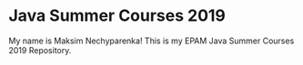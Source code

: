 # Java Summer Courses 2019
My name is Maksim Nechyparenka!
This is my EPAM Java Summer Courses 2019 Repository.

